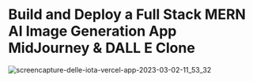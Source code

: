# Build and Deploy a Full Stack MERN AI Image Generation App MidJourney & DALL E Clone


![screencapture-delle-iota-vercel-app-2023-03-02-11_53_32](https://user-images.githubusercontent.com/108220804/222343065-e21b8809-4fdc-427d-8324-1cb140329f4f.png)
